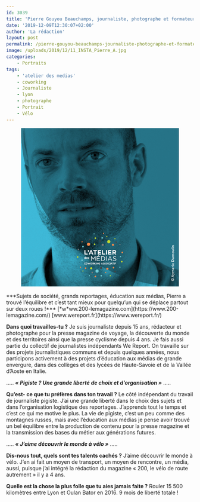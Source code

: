 ```yaml
---
id: 3039
title: 'Pierre Gouyou Beauchamps, journaliste, photographe et formateur : « Garder les yeux et l’esprit ouverts »'
date: '2019-12-09T12:30:07+02:00'
author: 'La rédaction'
layout: post
permalink: /pierre-gouyou-beauchamps-journaliste-photographe-et-formateur-%e2%80%89garder-les-yeux-et-lesprit-ouverts%e2%80%89/
image: /uploads/2019/12/11_INSTA_Pierre_A.jpg
categories:
    - Portraits
tags:
    - 'atelier des medias'
    - coworking
    - Journaliste
    - lyon
    - photographe
    - Portrait
    - Vélo
---
```


<figure class="wp-block-image"><img src="/uploads/2019/12/11_INSTA_Pierre_A.jpg" alt="Illustration"></figure>
***Sujets de société, grands reportages, éducation aux médias, Pierre a trouvé l’équilibre et c’est tant mieux pour quelqu’un qui se déplace partout sur deux roues !***
[*w*ww.200-lemagazine.com](https://www.200-lemagazine.com/)
[www.wereport.fr](https://www.wereport.fr/)

**Dans quoi travailles-tu ?**
Je suis journaliste depuis 15 ans, rédacteur et photographe pour la presse magazine de voyage, la découverte du monde et des territoires ainsi que la presse cyclisme depuis 4 ans. Je fais aussi partie du collectif de journalistes indépendants We Report. On travaille sur des projets journalistiques communs et depuis quelques années, nous participons activement à des projets d’éducation aux médias de grande envergure, dans des collèges et des lycées de Haute-Savoie et de la Vallée d’Aoste en Italie.

…..
***« Pigiste ? Une grande liberté de choix et d’organisation »***
…..

**Qu’est- ce que tu préfères dans ton travail ?**
Le côté indépendant du travail de journaliste pigiste. J’ai une grande liberté dans le choix des sujets et dans l’organisation logistique des reportages. J’apprends tout le temps et c’est ce qui me motive le plus. La vie de pigiste, c’est un peu comme des montagnes russes, mais avec l’éducation aux médias je pense avoir trouvé un bel équilibre entre la production de contenu pour la presse magazine et la transmission des bases du métier aux générations futures.

…..
***« J’aime découvrir le monde à vélo »***
…..

**Dis-nous tout, quels sont tes talents cachés ?**
J’aime découvrir le monde à vélo. J’en ai fait un moyen de transport, un moyen de rencontre, un média, aussi, puisque j’ai intégré la rédaction du magazine « 200, le vélo de route autrement » il y a 4 ans.

**Quelle est la chose la plus folle que tu aies jamais faite ?**
Rouler 15 500 kilomètres entre Lyon et Oulan Bator en 2016.
9 mois de liberté totale !
